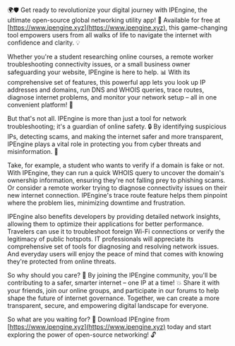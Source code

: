 🌍🛡️ Get ready to revolutionize your digital journey with IPEngine, the ultimate open-source global networking utility app! 🚀 Available for free at [https://www.ipengine.xyz](https://www.ipengine.xyz), this game-changing tool empowers users from all walks of life to navigate the internet with confidence and clarity. 💡

Whether you're a student researching online courses, a remote worker troubleshooting connectivity issues, or a small business owner safeguarding your website, IPEngine is here to help. 📊 With its comprehensive set of features, this powerful app lets you look up IP addresses and domains, run DNS and WHOIS queries, trace routes, diagnose internet problems, and monitor your network setup – all in one convenient platform! 🎯

But that's not all. IPEngine is more than just a tool for network troubleshooting; it's a guardian of online safety. 🔒 By identifying suspicious IPs, detecting scams, and making the internet safer and more transparent, IPEngine plays a vital role in protecting you from cyber threats and misinformation. 💪

Take, for example, a student who wants to verify if a domain is fake or not. With IPEngine, they can run a quick WHOIS query to uncover the domain's ownership information, ensuring they're not falling prey to phishing scams. Or consider a remote worker trying to diagnose connectivity issues on their new internet connection. IPEngine's trace route feature helps them pinpoint where the problem lies, minimizing downtime and frustration.

IPEngine also benefits developers by providing detailed network insights, allowing them to optimize their applications for better performance. Travelers can use it to troubleshoot foreign Wi-Fi connections or verify the legitimacy of public hotspots. IT professionals will appreciate its comprehensive set of tools for diagnosing and resolving network issues. And everyday users will enjoy the peace of mind that comes with knowing they're protected from online threats.

So why should you care? 🤔 By joining the IPEngine community, you'll be contributing to a safer, smarter internet – one IP at a time! 💥 Share it with your friends, join our online groups, and participate in our forums to help shape the future of internet governance. Together, we can create a more transparent, secure, and empowering digital landscape for everyone.

So what are you waiting for? 🎉 Download IPEngine from [https://www.ipengine.xyz](https://www.ipengine.xyz) today and start exploring the power of open-source networking! 🔓